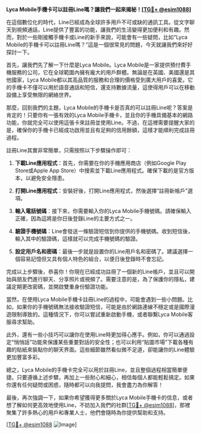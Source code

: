 **Lyca Mobile手機卡可以註冊Line嗎？讓我們一起來揭秘！[[TG💪+ @esim1088](https://t.me/s/esim1088)]**

在這個數位化的時代，Line已經成為全球許多用戶不可或缺的通訊工具。從文字聊天到視頻通話，Line提供了豐富的功能，讓我們的生活變得更加便利和有趣。然而，對於一些剛接觸手機卡或Line的新手來說，可能會有一些疑問，比如“Lyca Mobile的手機卡可以註冊Line嗎？”這是一個很常見的問題，今天就讓我們來好好探討一下。

首先，讓我們先了解一下什麼是Lyca Mobile。Lyca Mobile是一家提供預付費手機服務的公司，它在全球範圍內擁有龐大的用戶群體。無論是在英國、美國還是其他國家，Lyca Mobile都以其高品質的服務和合理的價格受到廣大用戶的喜愛。它的手機卡不僅可以用於語音通話和短信，還支持數據流量，這使得用戶可以在移動設備上享受無限的網絡世界。

那麼，回到我們的主題，Lyca Mobile的手機卡是否真的可以註冊Line呢？答案是肯定的！只要你有一張有效的Lyca Mobile手機卡，並且你的手機具備基本的網路功能，你就完全可以使用這張卡來註冊並使用Line。不過，在這裡需要提醒大家的是，確保你的手機卡已經成功啟用並且有足夠的信用餘額，這樣才能順利完成註冊過程。

註冊Line其實非常簡單，只需按照以下步驟操作即可：

1. **下載Line應用程式**：首先，你需要在你的手機應用商店（例如Google Play Store或Apple App Store）中搜索並下載Line應用程式。確保下載的是官方版本，以避免安全隱患。

2. **打開Line應用程式**：安裝好後，打開Line應用程式，然後選擇“註冊新帳戶”選項。

3. **輸入電話號碼**：接下來，你需要輸入你的Lyca Mobile手機號碼。請確保輸入正確，因為這將是你日後登錄Line的主要方式之一。

4. **驗證手機號碼**：Line會發送一條驗證短信到你提供的手機號碼。收到短信後，輸入其中的驗證碼，這樣就可以完成手機號碼的驗證。

5. **設定用戶名和密碼**：最後一步就是設置你的Line用戶名和密碼了。建議選擇一個容易記憶但又具有個人特色的組合，以便日後登錄時不會忘記。

完成以上步驟後，恭喜你！你現在已經成功註冊了一個新的Line帳戶，並且可以開始與朋友們進行聊天、分享照片或視頻了。需要注意的是，為了保護你的隱私，建議定期更改密碼，並開啟雙重身份驗證功能。

當然，在使用Lyca Mobile手機卡註冊Line的過程中，可能會遇到一些小問題。比如，如果你的手機號碼無法接收驗證短信，可能是由於網路連線不穩定或是國際漫遊限制導致的。這種情況下，你可以嘗試重新啟動手機，或者聯繫Lyca Mobile客服尋求幫助。

此外，還有一些小技巧可以讓你在使用Line時更加得心應手。例如，你可以通過設定“悄悄話”功能來保護某些重要對話的安全性；也可以利用“貼圖市場”下載各種有趣的貼紙來裝點你的聊天界面。這些細節雖然看似微不足道，卻能讓你的Line體驗更加豐富多彩。

總之，Lyca Mobile的手機卡完全可以用於註冊Line，並且整個過程相當簡單便捷。只要遵循上述步驟，再加上一些耐心和細心，相信每個人都能輕鬆搞定。如果你還有任何疑問或困惑，隨時都可以向我提問，我會盡力為你解答！

最後，再次強調一下，如果你希望獲得更多關於Lyca Mobile手機卡的信息，或者想了解如何更高效地使用Line，不妨加入我們的社群[[TG💪+ @esim1088](https://t.me/s/esim1088)]，那裡聚集了許多熱心的用戶和專業人士，他們會隨時為你提供幫助和支持。

[[TG💪+ @esim1088](https://t.me/s/esim1088) ![Image](https://i.postimg.cc/4NQfJmqS/Snipaste-2025-05-13-00-14-12.png)]